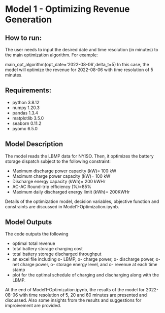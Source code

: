# Model 1 - Optimizing Revenue Generation

## How to run:

The user needs to input the desired date and time resolution (in minutes) to the main optimization algorithm. For example:

main_opt_algorithm(opt_date='2022-08-06',delta_t=5)
In this case, the model will optimize the revenue for 2022-08-06 with time resolution of 5 minutes. 

## Requirements:

- python 3.8.12
- numpy 1.20.3
- pandas 1.3.4
- matplotlib 3.5.0
- seaborn 0.11.2
- pyomo 6.5.0


## Model Description
The model reads the LBMP data for NYISO. Then, it optimizes the battery storage dispatch subject to the following constraint:

- Maximum discharge power capacity (kW)= 100 kW
- Maximum charge power capacity (kW)= 100 kW
- Discharge energy capacity (kWh)= 200 kWHr
- AC-AC Round-trip efficiency (%)=85%
- Maximum daily discharged energy limit (kWh)= 200KWHr



Details of the optimization model, decision variables, objective function and constraints are discussed in Model1-Optimization.ipynb.

## Model Outputs
The code outputs the following
- optimal total revenue
- total battery storage charging cost
- total battery storage discharged throughput
- an excel file including 
	o- LBMP,
	o- charge power, 
	o- discharge power,
	o-  net charge power,
	o-  storage energy level, and
	o-  revenue at each time stamp
- plot for the optimal schedule of charging and discharging along with the LBMP.


At the end of Model1-Optimization.ipynb, the results of the model for 2022-08-06 with time resolution of 5, 20 and 60 minutes are presented and discussed. Also some insights from the results and suggestions for improivement are provided.
